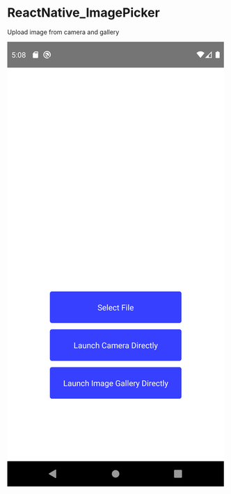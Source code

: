# ReactNative_ImagePicker
Upload image from camera and gallery

<img src="./screenshots/Screenshot_1611032930.png">
